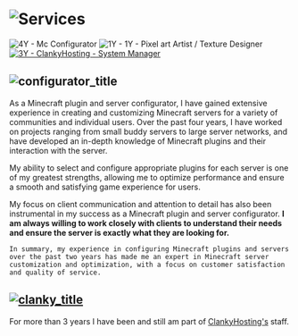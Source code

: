 # ![Services](https://github.com/Wolfie96xd/Wolfie-Services/assets/90865184/6cd771e0-fe75-46ba-8e3f-edd840e8adb6)

![4Y - Mc Configurator](https://img.shields.io/badge/4Y-Mc_Configurator-881137) ![1Y - 1Y - Pixel art Artist / Texture Designer](https://img.shields.io/badge/1Y-1Y_--_Pixel_art_Artist_%2F_Texture_Designer-11998E) [![3Y - ClankyHosting - System Manager](https://img.shields.io/badge/3Y-ClankyHosting_--_System_Manager-00C6FF)](https://discord.gg/TrspvYdpGJ)


## ![configurator_title](https://github.com/Wolfie96xd/Wolfie-Services/assets/90865184/4f90d6e4-2f5b-4731-9bd4-496d0209a199)

As a Minecraft plugin and server configurator, I have gained extensive experience in creating and customizing Minecraft servers for a variety of communities and individual users. Over the past four years, I have worked on projects ranging from small buddy servers to large server networks, and have developed an in-depth knowledge of Minecraft plugins and their interaction with the server.

My ability to select and configure appropriate plugins for each server is one of my greatest strengths, allowing me to optimize performance and ensure a smooth and satisfying game experience for users.

My focus on client communication and attention to detail has also been instrumental in my success as a Minecraft plugin and server configurator. **I am always willing to work closely with clients to understand their needs and ensure the server is exactly what they are looking for.**

`In summary, my experience in configuring Minecraft plugins and servers over the past two years has made me an expert in Minecraft server customization and optimization, with a focus on customer satisfaction and quality of service.`



## [![clanky_title](https://github.com/Wolfie96xd/Wolfie-Services/assets/90865184/c3cefb01-3284-4cf0-825f-0946cdc99a80)](https://discord.gg/TrspvYdpGJ)


For more than 3 years I have been and still am part of [ClankyHosting's](https://discord.gg/TrspvYdpGJ) staff.


